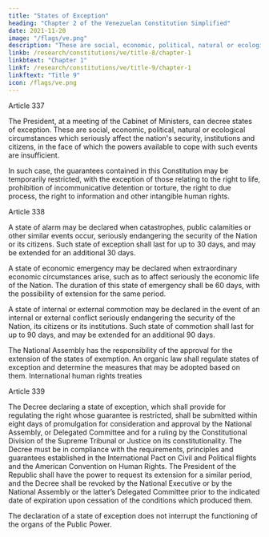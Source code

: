 ```yaml
---
title: "States of Exception"
heading: "Chapter 2 of the Venezuelan Constitution Simplified"
date: 2021-11-20
image: "/flags/ve.png"
description: "These are social, economic, political, natural or ecological circumstances which seriously affect the nation's security, institutions and citizens"
linkb: /research/constitutions/ve/title-8/chapter-1
linkbtext: "Chapter 1"
linkf: /research/constitutions/ve/title-9/chapter-1
linkftext: "Title 9"
icon: /flags/ve.png
---
```



Article 337

The President, at a meeting of the Cabinet of Ministers, can decree states of exception. These are social, economic, political, natural or ecological circumstances which seriously affect the nation's security, institutions and citizens, in the face of which the powers available to cope
with such events are insufficient. 

In such case, the guarantees contained in this Constitution may be temporarily restricted, with the exception of those relating to the right to life, prohibition of incommunicative detention or torture, the right to due
process, the right to information and other intangible human rights.


Article 338

A state of alarm may be declared when catastrophes, public calamities or other similar
events occur, seriously endangering the security of the Nation or its citizens. Such state
of exception shall last for up to 30 days, and may be extended for an additional 30 days.

A state of economic emergency may be declared when extraordinary economic
circumstances arise, such as to affect seriously the economic life of the Nation. The
duration of this state of emergency shall be 60 days, with the possibility of extension for
the same period.

A state of internal or external commotion may be declared in the event of an internal or
external conflict seriously endangering the security of the Nation, its citizens or its
institutions. Such state of commotion shall last for up to 90 days, and may be extended
for an additional 90 days.

The National Assembly has the responsibility of the approval for the extension of the
states of exemption. An organic law shall regulate states of exception and determine
the measures that may be adopted based on them.
International human rights treaties

Article 339

The Decree declaring a state of exception, which shall provide for regulating the right
whose guarantee is restricted, shall be submitted within eight days of promulgation for
consideration and approval by the National Assembly, or Delegated Committee and for
a ruling by the Constitutional Division of the Supreme Tribunal or Justice on its
constitutionality. The Decree must be in compliance with the requirements, principles
and guarantees established in the International Pact on Civil and Political flights and the
American Convention on Human Rights. The President of the Republic shall have the power to request its extension for a similar period, and the Decree shall be revoked by the National Executive or by the National Assembly or the latter’s Delegated
Committee prior to the indicated date of expiration upon cessation of the conditions
which produced them.

The declaration of a state of exception does not interrupt the functioning of the organs
of the Public Power.

